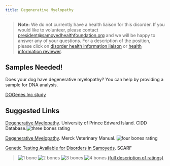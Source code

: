 ```yaml
---
title: Degenerative Myelopathy
---
```

> **Note:** We do not currently have a health liaison for this disorder.
> If you would like to volunteer, please contact
> [president@samoyedhealthfoundation.org](mailto:president@samoyedhealthfoundation.org?subject=Questions%20about%20becoming%20a%20Health%20Information%20Liaison%20or%20Reviewer)
> and we will be happy to answer any of your questions.
> For a description of the position, please click on
> [disorder health information liaison](/become-a-health-information-liaison)
> or
> [health information reviewer](/become-a-health-information-reviewer).

## Samples Needed!

Does your dog have degenerative myelopathy?  You can help by providing a sample for DNA analysis.
[](/research/current-studies/degenerative-myelopathy-study-needs-samples)

[DOGenes Inc study](/research/current-studies/degenerative-myelopathy-study-needs-samples)

## Suggested Links

[Degenerative Myelopathy](https://cidd.discoveryspace.ca/disorder/degenerative-myelopathy.html). University of Prince Edward Island. CIDD Database.![three bones
rating](/img/3-bones.gif)

[Degenerative Myelopathy](https://www.merckvetmanual.com/nervous-system/diseases-of-the-spinal-column-and-cord/degenerative-diseases-of-the-spinal-column-and-cord?query=degenerative%20myelopathy#v26305110). Merck Veterinary Manual.  ![four bones
rating](/img/4-bones.gif)

[Genetic Testing Available for Disorders in Samoyeds](https://www.samoyedhealthfoundation.org/diseases/genetic-disorders/). SCARF

> ![1 bone](/img/1-bone.gif)
> ![2 bones](/img/2-bones.gif)
> ![3 bones](/img/3-bones.gif)
> ![4 bones](/img/4-bones.gif)
> [(full description of ratings)](/diseases/ratings-what-do-they-mean)